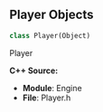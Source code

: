 ## Player Objects

```python
class Player(Object)
```

Player

**C++ Source:**

- **Module**: Engine
- **File**: Player.h

<a id="unreal.LocalPlayer"></a>